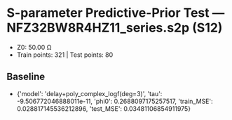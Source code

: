 # S-parameter Predictive-Prior Test — NFZ32BW8R4HZ11_series.s2p (S12)
- Z0: 50.00 Ω
- Train points: 321  |  Test points: 80

## Baseline
- {'model': 'delay+poly_complex_logf(deg=3)', 'tau': -9.506772046888011e-11, 'phi0': 0.2688097175257517, 'train_MSE': 0.028817145536212896, 'test_MSE': 0.03481106854911975}